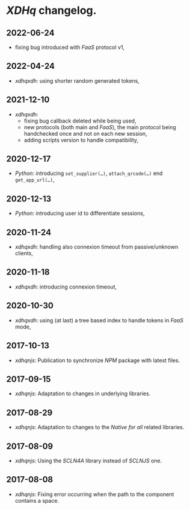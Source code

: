 # *XDHq* changelog.

## 2022-06-24
- fixing bug introduced with *FaaS* protocol v1,

## 2022-04-24
- *xdhqxdh*: using shorter random generated tokens,

## 2021-12-10
- *xdhqxdh*:
  - fixing bug callback deleted while being used,
  - new protocols (both main and *FaaS*), the main protocol being handchecked once and not on each new session,
  - adding scripts version to handle compatibility,

## 2020-12-17
- *Python*: introducing `set_supplier(…)`, `attach_qrcode(…)` end `get_app_url(…)`,

## 2020-12-13
- *Python*: introducing user id to differentiate sessions,

## 2020-11-24
- *xdhqxdh*: handling also connexion timeout from passive/unknown clients,

## 2020-11-18
- *xdhqxdh*: introducing connexion timeout,

## 2020-10-30
- *xdhqxdh*: using (at last) a tree based index to handle tokens in *FaaS* mode,

## 2017-10-13
- *xdhqnjs*: Publication to synchronize *NPM* package with latest files.

## 2017-09-15
- *xdhqnjs*: Adaptation to changes in underlying libraries.

## 2017-08-29
- *xdhqnjs*: Adaptation to changes to the *Native for all* related libraries.

## 2017-08-09
- *xdhqnjs*: Using the *SCLN4A* library instead of *SCLNJS* one.

## 2017-08-08
- *xdhqnjs*: Fixing error occurring when the path to the component contains a space.
